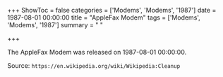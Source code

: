 +++
ShowToc = false
categories = ['Modems', 'Modems', '1987']
date = 1987-08-01 00:00:00
title = "AppleFax Modem"
tags = ['Modems', 'Modems', '1987']
summary = " "

+++

The AppleFax Modem was released on 1987-08-01 00:00:00.

Source: `https://en.wikipedia.org/wiki/Wikipedia:Cleanup`


